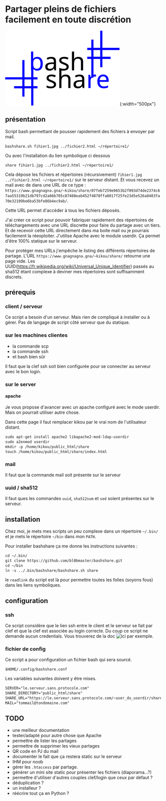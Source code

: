 # Partager pleins de fichiers facilement en toute discrétion

![](./img/logo.svg){:width="500px"}

## présentation

Script bash permettant de pousser rapidement des fichiers à envoyer par mail.

    bashshare.sh fihier1.jpg ../fichier2.html ~/répertoire1/

Ou avec l'installation du lien symbolique ci dessous
 
    share fihier1.jpg ../fichier2.html ~/répertoire1/ 

Cela dépose les fichiers et répertoires (récursivement) `fihier1.jpg ../fichier2.html ~/répertoire1/` sur le serveur distant.
Et vous recevez un mail avec de dans une URL de ce type : `https://www.gnagnagna.gna/~kikou/share/07feb7259e0653b2f093d74de2374c67aa55319b21db797cd2a66b705c87488eab452f4870ffa0017f25fe23d5e526a8403fa70e32109be6ba53bfe86b4ec9ab/`.

Cette URL permet d'accéder à tous les fichiers déposés.


J'ai créer ce script pour pouvoir fabriquer rapidement des répertoires de téléchargements avec une URL discrette pour faire du partage avec un tiers.
Et de recevoir cette URL directement dans ma boite mail ou je pourrais facilement la réexploiter.
J'utilise Apache avec le module userdir. Ça permet d'être 100% statique sur le serveur.

Pour protéger mes URLs j'empêche le listing des différents répertoires de partage. L'URL `https://www.gnagnagna.gna/~kikou/share/` retourne une page vide. Les UUID(https://fr.wikipedia.org/wiki/Universal_Unique_Identifier) passés au sha512 étant complexe à deviner mes répertoires sont suffisamment discrets. 

## prérequis

### client / serveur

Ce script a besoin d'un serveur. Mais rien de compliqué à installer ou à gérer. Pas de langage de script côté serveur que du statique. 

### sur les machines clientes

 - la commande scp
 - la commande ssh
 - et bash bien sûr

Il faut que la clef ssh soit bien configurée pour se connecter au serveur avec le bon login. 

### sur le server

#### apache

Je vous propose d'avancer avec un apache configuré avec le mode userdir. Mais on pourrait utiliser autre chose.

Dans cette page il faut remplacer kikou par le vrai nom de l'utilisateur distant.

```
sudo apt-get install apache2 libapache2-mod-ldap-userdir
sudo a2enmod userdir
mkdir -p /home/kikou/public_html/share
touch /home/kikou/public_html/share/index.html
```
### mail

Il faut que la commande mail soit présente sur le serveur

### uuid / sha512

Il faut ques les commandes `uuid`, `sha512sum` et `sed` soient présentes sur le serveur.

## installation

Chez moi, je mets mes scripts un peu complexe dans un répertoire `~/.bin/` et je mets le répertoire `~/bin` dans mon `PATH`.

Pour installer bashshare ça me donne les instructions suivantes : 

    cd ~/.bin/
    git clone https://github.com/bl0bmaster/bashshare.git
    cd ~/bin
    ln -s ../.bin/bashshare/bashshare.sh share

le `readlink` du script est là pour permettre toutes les folies (soyons fous) dans les liens symboliques.

## configuration

### ssh

Ce script considère que le lien ssh entre le client et le serveur se fait par clef et que la clef est associée au login correcte. Du coup ce script ne demande aucun credentials.
Vous trouverez de la doc ![ici](https://help.github.com/en/github/authenticating-to-github/connecting-to-github-with-ssh) par exemple.

### fichier de config

Ce script a pour configuration un fichier bash qui sera sourcé.

    $HOME/.config/bashshare.conf

Les variables suivantes doivent y être mises.

    SERVER="le.serveur.sans.protocole.com"
    SHARE_DIRECTORY="public_html/share"
    SHARE_URL="https://le.serveur.sans.protocole.com/~user_du_userdir/share"
    MAIL="tommail@tondomaine.com"
    
 
## TODO 

 - une meilleur documentation
 - tester/adapté pour autre chose que Apache
 - permettre de lister les partages
 - permettre de supprimer les vieux partages
 - QR code en PJ du mail
 - documenter le fait que ça restera static sur le serveur
 - IHM pour noob
 - gérer les `.htaccess` par partage.
 - générer un mini site static pour présenter les fichiers (diaporama...?)
 - permettre d'utiliser d'autres couples clef/login que ceux par défaut ?
 - déduplication ?
 - un installeur ?
 - réécrire tout ça en Python ?
 	